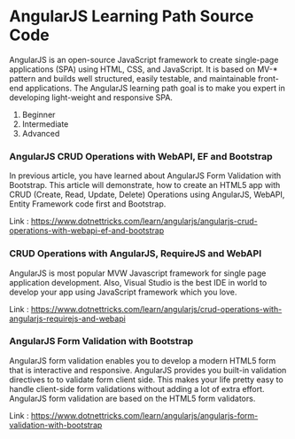 # AngularJS Learning Path Source Code
AngularJS is an open-source JavaScript framework to create single-page applications (SPA) using HTML, CSS, and JavaScript. It is based on MV-* pattern and builds well structured, easily testable, and maintainable front-end applications. The AngularJS learning path goal is to make you expert in developing light-weight and responsive SPA.

1. Beginner
2. Intermediate
3. Advanced

### AngularJS CRUD Operations with WebAPI, EF and Bootstrap
In previous article, you have learned about AngularJS Form Validation with Bootstrap. This article will demonstrate, how to create an HTML5 app with CRUD (Create, Read, Update, Delete) Operations using AngularJS, WebAPI, Entity Framework code first and Bootstrap.

Link : https://www.dotnettricks.com/learn/angularjs/angularjs-crud-operations-with-webapi-ef-and-bootstrap

### CRUD Operations with AngularJS, RequireJS and WebAPI
AngularJS is most popular MVW Javascript framework for single page application development. Also, Visual Studio is the best IDE in world to develop your app using JavaScript framework which you love.

Link : https://www.dotnettricks.com/learn/angularjs/crud-operations-with-angularjs-requirejs-and-webapi

### AngularJS Form Validation with Bootstrap
AngularJS form validation enables you to develop a modern HTML5 form that is interactive and responsive. AngularJS provides you built-in validation directives to to validate form client side. This makes your life pretty easy to handle client-side form validations without adding a lot of extra effort. AngularJS form validation are based on the HTML5 form validators.

Link : https://www.dotnettricks.com/learn/angularjs/angularjs-form-validation-with-bootstrap
